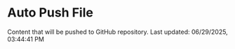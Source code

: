 # Auto Push File

Content that will be pushed to GitHub repository.
Last updated: 06/29/2025, 03:44:41 PM